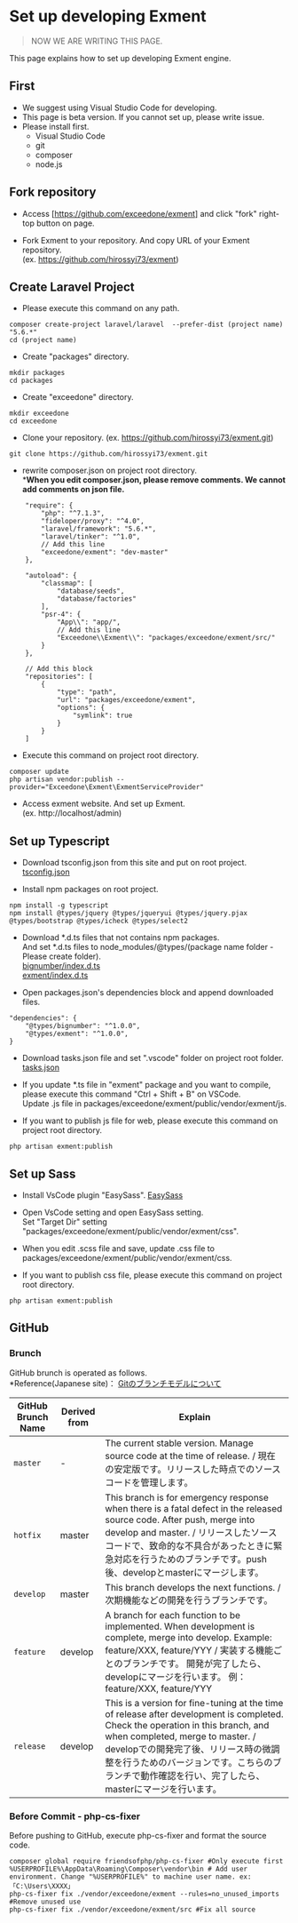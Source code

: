 # Set up developing Exment
> NOW WE ARE WRITING THIS PAGE.

This page explains how to set up developing Exment engine.

## First
- We suggest using Visual Studio Code for developing.
- This page is beta version. If you cannot set up, please write issue.
- Please install first.
    - Visual Studio Code
    - git
    - composer
    - node.js

## Fork repository
- Access [https://github.com/exceedone/exment] and click "fork" right-top button on page.

- Fork Exment to your repository. And copy URL of your Exment repository.  
(ex. https://github.com/hirossyi73/exment)

## Create Laravel Project
- Please execute this command on any path.

~~~
composer create-project laravel/laravel  --prefer-dist (project name) "5.6.*"
cd (project name)
~~~

- Create "packages" directory.

~~~
mkdir packages
cd packages
~~~

- Create "exceedone" directory.  

~~~
mkdir exceedone
cd exceedone
~~~

- Clone your repository.
(ex. https://github.com/hirossyi73/exment.git)

~~~
git clone https://github.com/hirossyi73/exment.git
~~~

- rewrite composer.json on project root directory.  
***When you edit composer.json, please remove comments. We cannot add comments on json file.**

~~~
    "require": {
        "php": "^7.1.3",
        "fideloper/proxy": "^4.0",
        "laravel/framework": "5.6.*",
        "laravel/tinker": "^1.0",
        // Add this line
        "exceedone/exment": "dev-master"
    },

    "autoload": {
        "classmap": [
            "database/seeds",
            "database/factories"
        ],
        "psr-4": {
            "App\\": "app/",
            // Add this line
            "Exceedone\\Exment\\": "packages/exceedone/exment/src/"
        }
    },

    // Add this block
    "repositories": [
        {
            "type": "path",
            "url": "packages/exceedone/exment",
            "options": {
                "symlink": true
            }
        }
    ]
~~~

- Execute this command on project root directory.

~~~
composer update
php artisan vendor:publish --provider="Exceedone\Exment\ExmentServiceProvider"
~~~

- Access exment website. And set up Exment.  
(ex. http://localhost/admin)


## Set up Typescript

- Download tsconfig.json from this site and put on root project.  
[tsconfig.json](https://exment.net/downloads/develop/tsconfig.json)

- Install npm packages on root project.  

~~~
npm install -g typescript
npm install @types/jquery @types/jqueryui @types/jquery.pjax @types/bootstrap @types/icheck @types/select2
~~~

- Download *.d.ts files that not contains npm packages.  
And set *.d.ts files to node_modules/@types/(package name folder - Please create folder).  
[bignumber/index.d.ts](https://exment.net/downloads/develop/bignumber/index.d.ts)  
[exment/index.d.ts](https://exment.net/downloads/develop/exment/index.d.ts)

- Open packages.json's dependencies block and append downloaded files.

~~~
"dependencies": {
    "@types/bignumber": "^1.0.0",
    "@types/exment": "^1.0.0",
}
~~~

- Download tasks.json file and set ".vscode" folder on project root folder.  
[tasks.json](https://exment.net/downloads/develop/tasks.json)

- If you update *.ts file in "exment" package and you want to compile, please execute this command "Ctrl + Shift + B" on VSCode.  
Update .js file in packages/exceedone/exment/public/vendor/exment/js.


- If you want to publish js file for web, please execute this command on project root directory.

~~~
php artisan exment:publish
~~~

## Set up Sass

- Install VsCode plugin "EasySass".
[EasySass](https://marketplace.visualstudio.com/items?itemName=spook.easysass)

- Open VsCode setting and open EasySass setting.  
Set "Target Dir" setting "packages/exceedone/exment/public/vendor/exment/css".  

- When you edit .scss file and save, update .css file to packages/exceedone/exment/public/vendor/exment/css.

- If you want to publish css file, please execute this command on project root directory.

~~~
php artisan exment:publish
~~~



## GitHub

### Brunch
GitHub brunch is operated as follows.  
*Reference(Japanese site)： [Gitのブランチモデルについて](https://qiita.com/okuderap/items/0b57830d2f56d1d51692)

| GitHub Brunch Name | Derived from | Explain |
| ------------------ | -------------| ------------- |
| `master` | - | The current stable version. Manage source code at the time of release. / 現在の安定版です。リリースした時点でのソースコードを管理します。 |
| `hotfix` | master | This branch is for emergency response when there is a fatal defect in the released source code. After push, merge into develop and master. / リリースしたソースコードで、致命的な不具合があったときに緊急対応を行うためのブランチです。push後、developとmasterにマージします。 |
| `develop` | master | This branch develops the next functions. / 次期機能などの開発を行うブランチです。 |
| `feature` | develop | A branch for each function to be implemented. When development is complete, merge into develop. Example: feature/XXX, feature/YYY / 実装する機能ごとのブランチです。 開発が完了したら、developにマージを行います。 例：feature/XXX, feature/YYY |
| `release` | develop | This is a version for fine-tuning at the time of release after development is completed. Check the operation in this branch, and when completed, merge to master. / developでの開発完了後、リリース時の微調整を行うためのバージョンです。こちらのブランチで動作確認を行い、完了したら、masterにマージを行います。 |

### Before Commit - php-cs-fixer
Before pushing to GitHub, execute php-cs-fixer and format the source code.  

~~~
composer global require friendsofphp/php-cs-fixer #Only execute first
%USERPROFILE%\AppData\Roaming\Composer\vendor\bin # Add user environment. Change "%USERPROFILE%" to machine user name. ex:「C:\Users\XXXX」
php-cs-fixer fix ./vendor/exceedone/exment --rules=no_unused_imports #Remove unused use
php-cs-fixer fix ./vendor/exceedone/exment/src #Fix all source
~~~